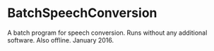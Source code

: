 # BatchSpeechConversion
A batch program for speech conversion. Runs without any additional software. Also offline.
January 2016.
